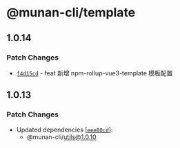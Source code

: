 # @munan-cli/template

## 1.0.14

### Patch Changes

- [`f4d15cd`](https://github.com/MuNan777/munan-cli/commit/f4d15cdc94efe93c5484dbd5cdd4ffc3811caca7) - feat 新增 npm-rollup-vue3-template 模板配置

## 1.0.13

### Patch Changes

- Updated dependencies [[`eee80cd`](https://github.com/MuNan777/munan-cli/commit/eee80cd81b6721cfde59bc4bfe280eeabf457202)]:
  - @munan-cli/utils@1.0.10
